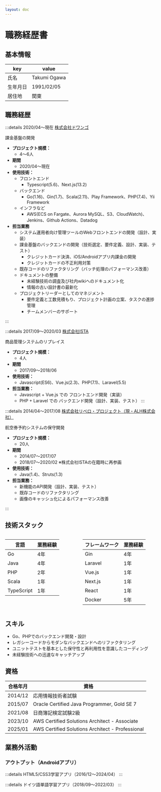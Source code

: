 ```yaml
---
layout: doc
---
```



# 職務経歴書

## 基本情報

|key|value|
|---|---|
|氏名|Takumi Ogawa|
|生年月日|1991/02/05|
|居住地|関東|

## 職務経歴

:::details 2020/04〜現在      [株式会社ドワンゴ](https://dwango.co.jp/)

課金基盤の開発

- **プロジェクト規模：**
  - 4～6人
- **期間**
  - 2020/04～現在
- **使用技術：**
  - フロントエンド
    - Typescript(5.6)、Next.js(13.2)
  - バックエンド
    - Go(1.16)、Gin(1.7)、Scala(2.11)、Play Framework、PHP(7.4)、Yii Framework
  - インフラなど
    - AWS(ECS on Fargate、Aurora MySQL、S3、CloudWatch)、Jenkins、Github Actions、Datadog
- **担当業務**
  - システム運用者向け管理ツールのWebフロントエンドの開発（設計、実装）
  - 課金基盤のバックエンドの開発（技術選定、要件定義、設計、実装、テスト）
    - クレジットカード決済、iOS/Androidアプリ内課金の開発
    - クレジットカードの不正利用対策
  - 既存コードのリファクタリング（バッチ処理のパフォーマンス改善）
  - ドキュメントの整備
    - 未経験技術の調査及び社内wikiへのドキュメント化
    - 情報の古い設計書の最新化
  - プロジェクトリーダーとしてのマネジメント
    - 要件定義と工数見積もり、プロジェクト計画の立案、タスクの進捗管理
    - チームメンバーのサポート

:::

:::details 2017/09〜2020/03 [株式会社ISTA](http://ista-ltd.co.jp/)

商品管理システムのリプレイス

- **プロジェクト規模：**
  - 4人
- **期間**
  - 2017/09～2018/06
- **使用技術：**
  - Javascript(ES6)、Vue.js(2.3)、PHP(7.1)、Laravel(5.5)
- **担当業務：**
  - Javascript + Vue.js での フロントエンド開発（実装）
  - PHP + Laravel での バックエンド開発（設計、実装、テスト）
:::

:::details 2014/04〜2017/08 [株式会社リベロ・プロジェクト（現・ALH株式会社）](https://www.alhinc.jp/)

航空券予約システムの保守開発

- **プロジェクト規模：**
  - 20人
- **期間**
  - 2014/07～2017/07
  - 2018/07～2020/02 ※株式会社ISTAの在籍時に再参画
- **使用技術：**
  - Java(1.4)、Struts(1.3)
- **担当業務：**
  - 新機能のAPI開発（設計、実装、テスト）
  - 既存コードのリファクタリング
  - 画像のキャッシュ化によるパフォーマンス改善


:::

## 技術スタック

<div style="display: grid; gap: 5px; grid-col; grid-template-columns: repeat(auto-fit, minmax(200px, 1fr));">

<div>

|言語|業務経験|
|---|---|
|Go|4年|
|Java|4年|
|PHP|2年|
|Scala|1年|
|TypeScript|1年|

</div>

<div>

|フレームワーク|業務経験|
|---|---|
|Gin|4年|
|Laravel|1年|
|Vue.js|1年|
|Next.js|1年|
|React|1年|
|Docker|5年|

</div>

</div>

## スキル

- Go、PHPでのバックエンド開発・設計
- レガシーコードからモダンなバックエンドへのリファクタリング
- ユニットテストを基本とした保守性と再利用性を意識したコーディング
- 未経験技術への迅速なキャッチアップ

## 資格

|合格年月|資格|
|---|---|
|2014/12|応用情報技術者試験|
|2015/07|Oracle Certified Java Programmer, Gold SE 7|
|2021/08|日商簿記検定試験2級|
|2023/10|AWS Certified Solutions Architect - Associate|
|2025/01|AWS Certified Solutions Architect - Professional|

## 業務外活動

### アウトプット（Androidアプリ）

:::details HTML5/CSS3学習アプリ（2016/12～2024/04）
<AndroidAppHtml5Css3 />
:::

:::details ドイツ語単語学習アプリ（2018/09～2022/03）
<AndroidAppBunny />
:::

